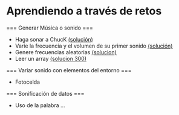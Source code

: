# Aprendiendo a través de retos

=== Generar Música o sonido ===
* Haga sonar a ChucK  [(solución)](https://github.com/son0p/introduccionChucK/blob/master/001primerSonido.ck)
* Varíe la frecuencia y el volumen de su primer sonido [(solución)](https://github.com/son0p/introduccionChucK/blob/master/002variarFrecuenciaGanancia.ck)
* Genere frecuencias aleatorias [(solucion)](200aleatoriaFrecuencia.ck)
* Leer un array [(solucion 300)](300arrayTonos.ck)


=== Variar sonido con elementos del entorno ===
* Fotocelda


=== Sonificación de datos ===
* Uso de la palabra ... 


